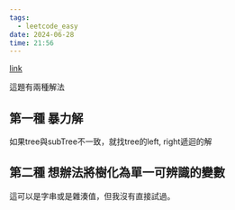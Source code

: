```yaml
---
tags:
  - leetcode_easy
date: 2024-06-28
time: 21:56
---
```

[link](https://leetcode.com/problems/subtree-of-another-tree/description/)

這題有兩種解法
## 第一種   暴力解
如果tree與subTree不一致，就找tree的left, right遞迴的解

## 第二種  想辦法將樹化為單一可辨識的變數
這可以是字串或是雜湊值，但我沒有直接試過。
